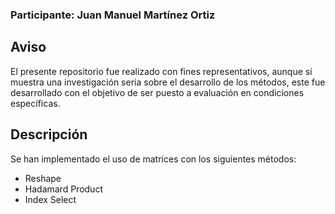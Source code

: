 ### **Participante: Juan Manuel Martínez Ortiz**

## Aviso

El presente repositorio fue realizado con fines representativos, aunque sí muestra una investigación seria sobre el desarrollo de los métodos, este fue desarrollado con el objetivo de ser puesto a evaluación en condiciones específicas.

## Descripción
Se han implementado el uso de matrices con los siguientes métodos:
- Reshape
- Hadamard Product
- Index Select


